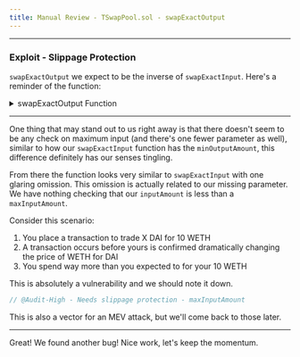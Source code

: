 ```yaml
---
title: Manual Review - TSwapPool.sol - swapExactOutput
---
```


---

### Exploit - Slippage Protection

`swapExactOutput` we expect to be the inverse of `swapExactInput`. Here's a reminder of the function:

<details>
<summary>swapExactOutput Function </summary>

```js
function swapExactOutput(
    IERC20 inputToken,
    IERC20 outputToken,
    uint256 outputAmount,
    uint64 deadline
)
    public
    revertIfZero(outputAmount)
    revertIfDeadlinePassed(deadline)
    returns (uint256 inputAmount)
{
    uint256 inputReserves = inputToken.balanceOf(address(this));
    uint256 outputReserves = outputToken.balanceOf(address(this));

    inputAmount = getInputAmountBasedOnOutput(outputAmount, inputReserves, outputReserves);

    _swap(inputToken, inputAmount, outputToken, outputAmount);
}
```

</details>

---

One thing that may stand out to us right away is that there doesn't seem to be any check on maximum input (and there's one fewer parameter as well), similar to how our `swapExactInput` function has the `minOutputAmount`, this difference definitely has our senses tingling.

From there the function looks very similar to `swapExactInput` with one glaring omission. This omission is actually related to our missing parameter. We have nothing checking that our `inputAmount` is less than a `maxInputAmount`.

Consider this scenario:

1. You place a transaction to trade X DAI for 10 WETH
2. A transaction occurs before yours is confirmed dramatically changing the price of WETH for DAI
3. You spend way more than you expected to for your 10 WETH

This is absolutely a vulnerability and we should note it down.

```js
// @Audit-High - Needs slippage protection - maxInputAmount
```

This is also a vector for an MEV attack, but we'll come back to those later.

---

Great! We found another bug! Nice work, let's keep the momentum.

